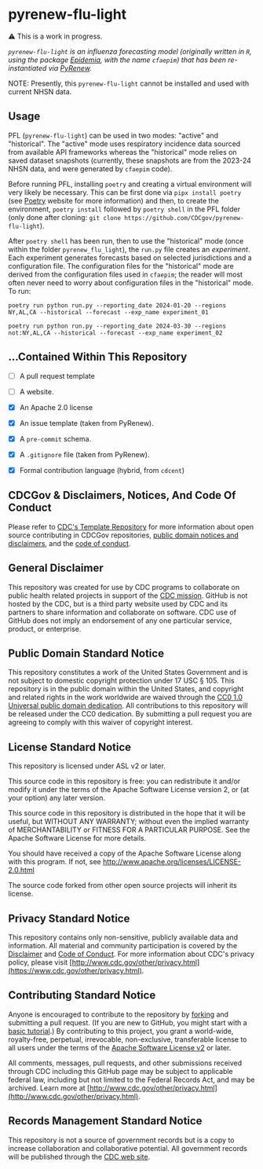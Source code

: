# pyrenew-flu-light

⚠️ This is a work in progress.

_`pyrenew-flu-light` is an influenza forecasting model (originally written in `R`, using the package [Epidemia](https://imperialcollegelondon.github.io/epidemia/), with the name `cfaepim`) that has been re-instantiated via [PyRenew](https://github.com/CDCgov/PyRenew)._

NOTE: Presently, this `pyrenew-flu-light` cannot be installed and used with current NHSN data.

## Usage

PFL (`pyrenew-flu-light`) can be used in two modes: "active" and "historical". The "active" mode uses respiratory incidence data sourced from available API frameworks whereas the "historical" mode relies on saved dataset snapshots (currently, these snapshots are from the 2023-24 NHSN data, and were generated by `cfaepim` code).

Before running PFL, installing `poetry` and creating a virtual environment will very likely be necessary. This can be first done via `pipx install poetry` (see [Poetry](https://python-poetry.org/docs/) website for more information) and then, to create the environment, `poetry install` followed by `poetry shell` in the PFL folder (only done after cloning: `git clone https://github.com/CDCgov/pyrenew-flu-light`).

After `poetry shell` has been run, then to use the "historical" mode (once within the folder `pyrenew_flu_light`), the `run.py` file creates an _experiment_. Each experiment generates forecasts based on selected jurisdictions and a configuration file. The configuration files for the "historical" mode are derived from the configuration files used in `cfaepim`; the reader will most often never need to worry about configuration files in the "historical" mode. To run:

```
poetry run python run.py --reporting_date 2024-01-20 --regions NY,AL,CA --historical --forecast --exp_name experiment_01

poetry run python run.py --reporting_date 2024-03-30 --regions not:NY,AL,CA --historical --forecast --exp_name experiment_02
```

## ...Contained Within This Repository


- [ ] A pull request template
- [ ] A website.
- [x] An Apache 2.0 license
- [x] An issue template (taken from PyRenew).
- [x] A `pre-commit` schema.
- [x] A `.gitignore` file (taken from PyRenew).
- [x] Formal contribution language (hybrid, from `cdcent`)


## CDCGov & Disclaimers, Notices, And Code Of Conduct

Please refer to [CDC's Template Repository](https://github.com/CDCgov/template) for more information about open source contributing in CDCGov repositories, [public domain notices and disclaimers](https://github.com/CDCgov/template/blob/master/DISCLAIMER.md), and the [code of conduct](https://github.com/CDCgov/template/blob/master/code-of-conduct.md).


## General Disclaimer

This repository was created for use by CDC programs to collaborate on public health related projects in support of the [CDC mission](https://www.cdc.gov/about/organization/mission.htm).  GitHub is not hosted by the CDC, but is a third party website used by CDC and its partners to share information and collaborate on software. CDC use of GitHub does not imply an endorsement of any one particular service, product, or enterprise.

## Public Domain Standard Notice

This repository constitutes a work of the United States Government and is not subject to domestic copyright protection under 17 USC § 105. This repository is in the public domain within the United States, and copyright and related rights in the work worldwide are waived through the [CC0 1.0 Universal public domain dedication](https://creativecommons.org/publicdomain/zero/1.0/). All contributions to this repository will be released under the CC0 dedication. By submitting a pull request you are agreeing to comply with this waiver of copyright interest.

## License Standard Notice

This repository is licensed under ASL v2 or later.

This source code in this repository is free: you can redistribute it and/or modify it under the terms of the Apache Software License version 2, or (at your option) any later version.

This source code in this repository is distributed in the hope that it will be useful, but WITHOUT ANY WARRANTY; without even the implied warranty of MERCHANTABILITY or FITNESS FOR A PARTICULAR PURPOSE. See the Apache Software License for more details.

You should have received a copy of the Apache Software License along with this program. If not, see http://www.apache.org/licenses/LICENSE-2.0.html

The source code forked from other open source projects will inherit its license.

## Privacy Standard Notice

This repository contains only non-sensitive, publicly available data and
information. All material and community participation is covered by the
[Disclaimer](https://github.com/CDCgov/template/blob/master/DISCLAIMER.md)
and [Code of Conduct](https://github.com/CDCgov/template/blob/master/code-of-conduct.md). For more information about CDC's privacy policy, please visit [http://www.cdc.gov/other/privacy.html](https://www.cdc.gov/other/privacy.html).

## Contributing Standard Notice

Anyone is encouraged to contribute to the repository by [forking](https://help.github.com/articles/fork-a-repo) and submitting a pull request. (If you are new to GitHub, you might start with a [basic tutorial](https://help.github.com/articles/set-up-git).) By contributing to this project, you grant a world-wide, royalty-free, perpetual, irrevocable, non-exclusive, transferable license to all users under the terms of the [Apache Software License v2](http://www.apache.org/licenses/LICENSE-2.0.html) or later.

All comments, messages, pull requests, and other submissions received through CDC including this GitHub page may be subject to applicable federal law, including but not limited to the Federal Records Act, and may be archived. Learn more at [http://www.cdc.gov/other/privacy.html](http://www.cdc.gov/other/privacy.html).

## Records Management Standard Notice

This repository is not a source of government records but is a copy to increase collaboration and collaborative potential. All government records will be published through the [CDC web site](http://www.cdc.gov).
